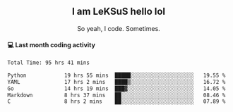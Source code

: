 <h2 align="center">I am LeKSuS hello lol</h2>
<p align="center">So yeah, I code. Sometimes.</p>

#### :computer: Last month coding activity
<!--START_SECTION:waka-->

```txt
Total Time: 95 hrs 41 mins

Python            19 hrs 55 mins  █████░░░░░░░░░░░░░░░░░░░░   19.55 %
YAML              17 hrs 2 mins   ████▒░░░░░░░░░░░░░░░░░░░░   16.72 %
Go                14 hrs 19 mins  ███▓░░░░░░░░░░░░░░░░░░░░░   14.05 %
Markdown          8 hrs 37 mins   ██░░░░░░░░░░░░░░░░░░░░░░░   08.46 %
C                 8 hrs 2 mins    ██░░░░░░░░░░░░░░░░░░░░░░░   07.89 %
```

<!--END_SECTION:waka-->
